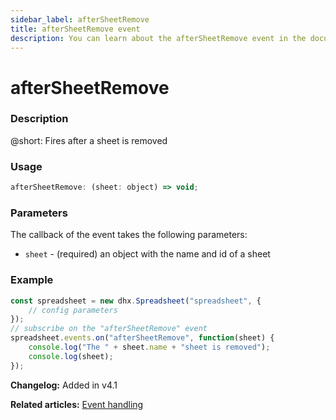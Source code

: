 ```yaml
---
sidebar_label: afterSheetRemove
title: afterSheetRemove event
description: You can learn about the afterSheetRemove event in the documentation of the DHTMLX JavaScript Spreadsheet library. Browse developer guides and API reference, try out code examples and live demos, and download a free 30-day evaluation version of DHTMLX Spreadsheet.
---
```


# afterSheetRemove

### Description

@short: Fires after a sheet is removed

### Usage

~~~jsx
afterSheetRemove: (sheet: object) => void;
~~~

### Parameters

The callback of the event takes the following parameters:

- `sheet` - (required) an object with the name and id of a sheet

### Example

~~~jsx {5-8}
const spreadsheet = new dhx.Spreadsheet("spreadsheet", {
    // config parameters
});
// subscribe on the "afterSheetRemove" event
spreadsheet.events.on("afterSheetRemove", function(sheet) {
    console.log("The " + sheet.name + "sheet is removed");
    console.log(sheet);
});
~~~

**Changelog:** Added in v4.1

**Related articles:** [Event handling](handling_events.md)